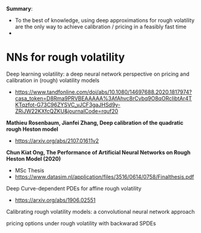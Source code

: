 **Summary**: 
+ To the best of knowledge, using deep approximations for rough volatility are the only way to achieve calibration / pricing in a feasibly fast time
+

# NNs for rough volatility

Deep learning volatility: a deep neural network perspective on pricing and calibration in (rough) volatility models

+ https://www.tandfonline.com/doi/abs/10.1080/14697688.2020.1817974?casa_token=D8Rma9PRVBEAAAAA%3AfAhvc8rCvbq9O8qORcIibtAr4TKTqzfot-G73C96ZYSVC_vJCF3gaJHSd9y-ZRiJW22KXfcQZKU&journalCode=rquf20

**Mathieu Rosenbaum, Jianfei Zhang, Deep calibration of the quadratic rough Heston model**

+ https://arxiv.org/abs/2107.01611v2

**Chun Kiat Ong, The Performance of Artificial Neural Networks on Rough Heston Model (2020)**
+ MSc Thesis
+ https://www.datasim.nl/application/files/3516/0614/0758/Finalthesis.pdf


Deep Curve-dependent PDEs for affine rough volatility
+ https://arxiv.org/abs/1906.02551

Calibrating rough volatility models: a convolutional neural network approach

pricing options under rough volatility with backwarad SPDEs